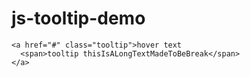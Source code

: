 # js-tooltip-demo
```
<a href="#" class="tooltip">hover text
  <span>tooltip thisIsALongTextMadeToBeBreak</span>
</a>
```
